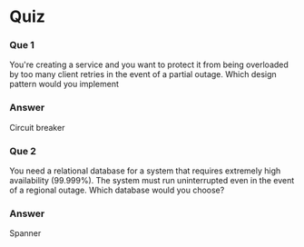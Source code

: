 # Quiz

### Que 1

You're creating a service and you want to protect it from being overloaded by too many client retries in the event of a partial outage. Which design pattern would you implement

### Answer

Circuit breaker

### Que 2

You need a relational database for a system that requires extremely high availability (99.999%). The system must run uninterrupted even in the event of a regional outage. Which database would you choose?

### Answer

Spanner
